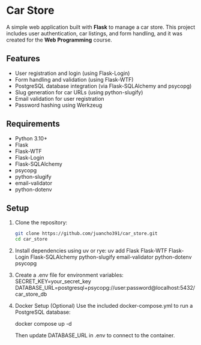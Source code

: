 # Car Store

A simple web application built with **Flask** to manage a car store. This project includes user authentication, car listings, and form handling, and it was created for the **Web Programming** course.

## Features

- User registration and login (using Flask-Login)
- Form handling and validation (using Flask-WTF)
- PostgreSQL database integration (via Flask-SQLAlchemy and psycopg)
- Slug generation for car URLs (using python-slugify)
- Email validation for user registration
- Password hashing using Werkzeug

## Requirements

- Python 3.10+
- Flask
- Flask-WTF
- Flask-Login
- Flask-SQLAlchemy
- psycopg
- python-slugify
- email-validator
- python-dotenv

## Setup

1. Clone the repository:

   ```bash
   git clone https://github.com/juancho391/car_store.git
   cd car_store

   ```

2. Install dependencies using uv or rye:
   uv add Flask Flask-WTF Flask-Login Flask-SQLAlchemy python-slugify email-validator python-dotenv psycopg

3. Create a .env file for environment variables:
   SECRET_KEY=your_secret_key
   DATABASE_URL=postgresql+psycopg://user:password@localhost:5432/car_store_db

4. Docker Setup (Optional)
   Use the included docker-compose.yml to run a PostgreSQL database:

   docker compose up -d

   Then update DATABASE_URL in .env to connect to the container.

